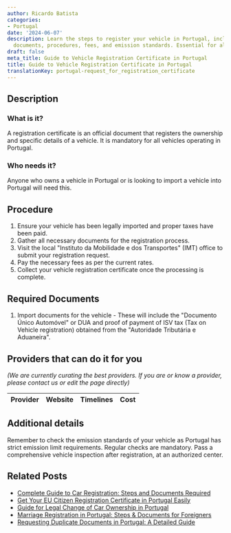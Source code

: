 ```yaml
---
author: Ricardo Batista
categories:
- Portugal
date: '2024-06-07'
description: Learn the steps to register your vehicle in Portugal, including required
  documents, procedures, fees, and emission standards. Essential for all vehicle owners.
draft: false
meta_title: Guide to Vehicle Registration Certificate in Portugal
title: Guide to Vehicle Registration Certificate in Portugal
translationKey: portugal-request_for_registration_certificate
---
```


## Description
### What is it?
A registration certificate is an official document that registers the ownership and specific details of a vehicle. It is mandatory for all vehicles operating in Portugal.
### Who needs it?
Anyone who owns a vehicle in Portugal or is looking to import a vehicle into Portugal will need this.

## Procedure 
1. Ensure your vehicle has been legally imported and proper taxes have been paid. 
2. Gather all necessary documents for the registration process. 
3. Visit the local "Instituto da Mobilidade e dos Transportes" (IMT) office to submit your registration request. 
4. Pay the necessary fees as per the current rates. 
5. Collect your vehicle registration certificate once the processing is complete.

## Required Documents 
1. Import documents for the vehicle - These will include the "Documento Único Automóvel" or DUA and proof of payment of ISV tax (Tax on Vehicle registration) obtained from the "Autoridade Tributária e Aduaneira". 

## Providers that can do it for you

_(We are currently curating the best providers. If you are or know a provider, please contact us or edit the page directly)_

| Provider        |     Website     |     Timelines    |       Cost      |
| :-------------: | :-------------: |  :-------------: | :-------------: |

## Additional details
Remember to check the emission standards of your vehicle as Portugal has strict emission limit requirements. Regular checks are mandatory. Pass a comprehensive vehicle inspection after registration, at an authorized center.


## Related Posts

- [Complete Guide to Car Registration: Steps and Documents Required](https://tramitit.com/guides/portugal/request_for_car_registration/)
- [Get Your EU Citizen Registration Certificate in Portugal Easily](https://tramitit.com/guides/portugal/request_for_registration_certificate_for_eu_citizen/)
- [Guide for Legal Change of Car Ownership in Portugal](https://tramitit.com/guides/portugal/change_of_car_ownership/)
- [Marriage Registration in Portugal: Steps & Documents for Foreigners](https://tramitit.com/guides/portugal/registration_of_marriage_of_foreign_citizen_in_portugal/)
- [Requesting Duplicate Documents in Portugal: A Detailed Guide](https://tramitit.com/guides/portugal/request_for_duplicate_documents/)